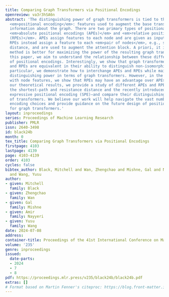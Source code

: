 ```yaml
---
title: Comparing Graph Transformers via Positional Encodings
openreview: va3r3hSA6n
abstract: 'The distinguishing power of graph transformers is tied to the choice of
  <em>positional encoding</em>: features used to augment the base transformer with
  information about the graph. There are two primary types of positional encoding:
  <em>absolute positional encodings (APEs)</em> and <em>relative positional encodings
  (RPEs)</em>. APEs assign features to each node and are given as input to the transformer.
  RPEs instead assign a feature to each <em>pair of nodes</em>, e.g., shortest-path
  distance, and are used to augment the attention block. A priori, it is unclear which
  method is better for maximizing the power of the resulting graph transformer. In
  this paper, we aim to understand the relationship between these different types
  of positional encodings. Interestingly, we show that graph transformers using APEs
  and RPEs are equivalent in their ability to distinguish non-isomorphic graphs. In
  particular, we demonstrate how to interchange APEs and RPEs while maintaining their
  distinguishing power in terms of graph transformers. However, in the case of graphs
  with node features, we show that RPEs may have an advantage over APEs. Based on
  our theoretical results, we provide a study of different APEs and RPEs—including
  the shortest-path and resistance distance and the recently introduced stable and
  expressive positional encoding (SPE)—and compare their distinguishing power in terms
  of transformers. We believe our work will help navigate the vast number of positional
  encoding choices and provide guidance on the future design of positional encodings
  for graph transformers.'
layout: inproceedings
series: Proceedings of Machine Learning Research
publisher: PMLR
issn: 2640-3498
id: black24b
month: 0
tex_title: Comparing Graph Transformers via Positional Encodings
firstpage: 4103
lastpage: 4139
page: 4103-4139
order: 4103
cycles: false
bibtex_author: Black, Mitchell and Wan, Zhengchao and Mishne, Gal and Nayyeri, Amir
  and Wang, Yusu
author:
- given: Mitchell
  family: Black
- given: Zhengchao
  family: Wan
- given: Gal
  family: Mishne
- given: Amir
  family: Nayyeri
- given: Yusu
  family: Wang
date: 2024-07-08
address:
container-title: Proceedings of the 41st International Conference on Machine Learning
volume: '235'
genre: inproceedings
issued:
  date-parts:
  - 2024
  - 7
  - 8
pdf: https://proceedings.mlr.press/v235/black24b/black24b.pdf
extras: []
# Format based on Martin Fenner's citeproc: https://blog.front-matter.io/posts/citeproc-yaml-for-bibliographies/
---
```

